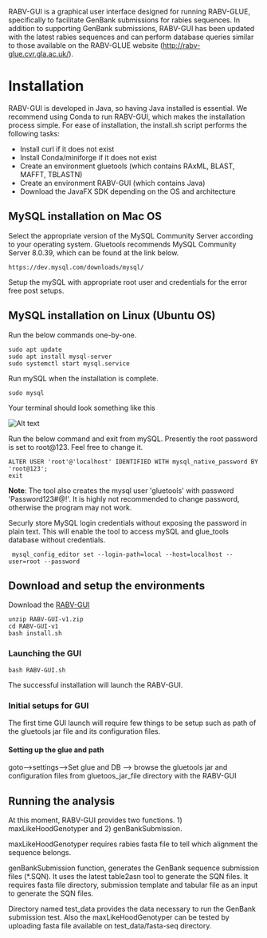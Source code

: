 RABV-GUI is a graphical user interface designed for running RABV-GLUE, specifically to facilitate GenBank submissions for rabies sequences. In addition to supporting GenBank submissions, RABV-GUI has been updated with the latest rabies sequences and can perform database queries similar to those available on the RABV-GLUE website (http://rabv-glue.cvr.gla.ac.uk/).

# Installation
RABV-GUI is developed in Java, so having Java installed is essential. We recommend using Conda to run RABV-GUI, which makes the installation process simple. For ease of installation, the install.sh script performs the following tasks:
- Install curl if it does not exist
- Install Conda/miniforge if it does not exist
- Create an environment gluetools (which contains RAxML, BLAST, MAFFT, TBLASTN)
- Create an environment RABV-GUI (which contains Java)
- Download the JavaFX SDK depending on the OS and architecture

## MySQL installation on Mac OS
Select the appropriate version of the MySQL Community Server according to your operating system. Gluetools recommends MySQL Community Server 8.0.39, which can be found at the link below. 

```shell
https://dev.mysql.com/downloads/mysql/
```
Setup the mySQL with appropriate root user and credentials for the error free post setups.

## MySQL installation on Linux (Ubuntu OS)
Run the below commands one-by-one.

```shell
sudo apt update
sudo apt install mysql-server
sudo systemctl start mysql.service
```

Run mySQL when the installation is complete.
```shell
sudo mysql
```

Your terminal should look something like this

![Alt text](img/sudo_mysql.png)

Run the below command and exit from mySQL. Presently the root password is set to root@123. Feel free to change it. 
```shell
ALTER USER 'root'@'localhost' IDENTIFIED WITH mysql_native_password BY 'root@123';
exit
```
<b>Note</b>: The tool also creates the mysql user 'gluetools' with password 'Password123#@!'. It is highly not recommended to change password, otherwise the program may not work.

Securly store MySQL login credentials without exposing the password in plain text. This will enable the tool to access mySQL and glue_tools database without credentials.

```shell
 mysql_config_editor set --login-path=local --host=localhost --user=root --password
```
## Download and setup the environments

Download the [RABV-GUI ](https://drive.google.com/file/d/1uT8PWJ-KnZRX0pudZpSeRadg1hfGyIOW/view?usp=share_link)
```shell
unzip RABV-GUI-v1.zip
cd RABV-GUI-v1
bash install.sh
```

### Launching the GUI
```shell
bash RABV-GUI.sh
```

The successful installation will launch the RABV-GUI. 

### Initial setups for GUI

The first time GUI launch will require few things to be setup such as path of the gluetools jar file and its configuration files.

#### Setting up the glue and path
goto-->settings-->Set glue and DB --> browse the gluetools jar and configuration files from gluetoos_jar_file directory with the RABV-GUI

## Running the analysis
At this moment, RABV-GUI provides two functions. 1) maxLikeHoodGenotyper and 2) genBankSubmission. 

maxLikeHoodGenotyper requires rabies fasta file to tell which alignment the sequence belongs. 

genBankSubmission function, generates the GenBank sequence submission files (*.SQN). It uses the latest table2asn tool to generate the SQN files. It requires fasta file directory, submission template and tabular file as an input to generate the SQN files.

Directory named test_data provides the data necessary to run the GenBank submission test. Also the maxLikeHoodGenotyper can be tested by uploading fasta file available on test_data/fasta-seq directory. 




